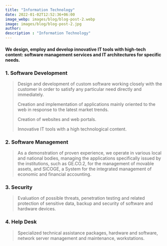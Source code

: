 ```yaml
---
title: "Information Technology"
date: 2022-01-02T12:52:36+06:00
image_webp: images/blog/blog-post-2.webp
image: images/blog/blog-post-2.jpg
author:
description : "Information Technology"
---
```


#### We design, employ and develop innovative IT tools with high-tech content: software management services and IT architectures for specific needs.

### 1. Software Development
 
> Design and development of custom software working closely with the customer in order to satisfy any particular need directly and immediately.
> 
> Creation and implementation of applications mainly oriented to the web in response to the latest market trends.
> 
> Creation of websites and web portals.
> 
> Innovative IT tools with a high technological content.

### 2. Software Management
 
> As a demonstration of proven experience, we operate in various local and national bodies, managing the applications specifically issued by the institutions, such as GE.CO.2, for the management of movable assets, and SICOGE, a System for the integrated management of economic and financial accounting.

### 3. Security

> Evaluation of possible threats, penetration testing and related protection of sensitive data, backup and security of software and hardware devices.

### 4. Help Desk

> Specialized technical assistance packages, hardware and software, network server management and maintenance, workstations.
